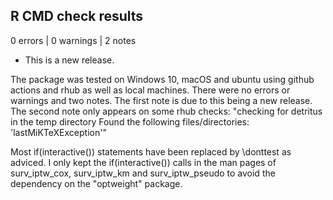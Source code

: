 ## R CMD check results

0 errors | 0 warnings | 2 notes

* This is a new release.

The package was tested on Windows 10, macOS and ubuntu using github actions and rhub as well as local machines.
There were no errors or warnings and two notes. The first note is due to this being a new release.
The second note only appears on some rhub checks: "checking for detritus in the temp directory Found the following files/directories: 'lastMiKTeXException'"

Most if(interactive()) statements have been replaced by \donttest as adviced.
I only kept the if(interactive()) calls in the man pages of surv_iptw_cox, surv_iptw_km and surv_iptw_pseudo to avoid the dependency on the "optweight" package.
